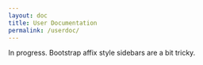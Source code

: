 ```yaml
---
layout: doc
title: User Documentation
permalink: /userdoc/
---
```


In progress.  Bootstrap affix style sidebars are a bit tricky.
